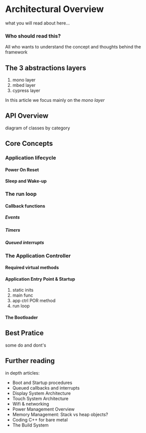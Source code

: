 # Architectural Overview

what you will read about here...

### Who should read this?

All who wants to understand the concept and thoughts behind the framework

## The 3 abstractions layers

1. mono layer
2. mbed layer
3. cypress layer

In this article we focus mainly on the *mono layer*

## API Overview

diagram of classes by category

## Core Concepts

### Application lifecycle

#### Power On Reset

#### Sleep and Wake-up

### The run loop

#### Callback functions

##### Events

##### Timers

##### Queued interrupts

### The Application Controller

#### Required virtual methods

#### Application Entry Point & Startup

1. static inits
2. main func
3. app ctrl POR method
4. run loop

#### The Bootloader

## Best Pratice

some do and dont's

## Further reading

in depth articles:

* Boot and Startup procedures
* Queued callbacks and interrupts
* Display System Architecture
* Touch System Architecture
* Wifi & networking
* Power Management Overview
* Memory Management: Stack vs heap objects?
* Coding C++ for bare metal
* The Build System

